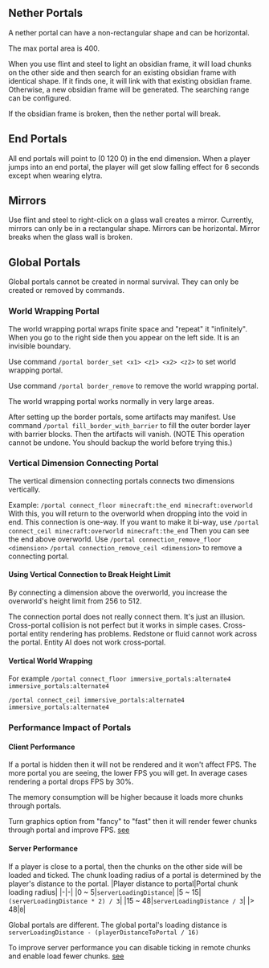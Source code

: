 
## Nether Portals
A nether portal can have a non-rectangular shape and can be horizontal.

The max portal area is 400.

When you use flint and steel to light an obsidian frame, it will load chunks on the other side and then search for an existing obsidian frame with identical shape. If it finds one, it will link with that existing obsidian frame. Otherwise, a new obsidian frame will be generated. The searching range can be configured.

If the obsidian frame is broken, then the nether portal will break.

## End Portals
All end portals will point to (0 120 0) in the end dimension. When a player jumps into an end portal, the player will get slow falling effect for 6 seconds except when wearing elytra.

## Mirrors
Use flint and steel to right-click on a glass wall creates a mirror. Currently, mirrors can only be in a rectangular shape. Mirrors can be horizontal. Mirror breaks when the glass wall is broken.

## Global Portals
Global portals cannot be created in normal survival. They can only be created or removed by commands.

### World Wrapping Portal

The world wrapping portal wraps finite space and "repeat" it "infinitely". When you go to the right side then you appear on the left side. It is an invisible boundary.

Use command `/portal border_set <x1> <z1> <x2> <z2>` to set world wrapping portal.

Use command `/portal border_remove` to remove the world wrapping portal.

The world wrapping portal works normally in very large areas.

After setting up the border portals, some artifacts may manifest.
Use command `/portal fill_border_with_barrier` to fill the outer border layer with barrier blocks. Then the artifacts will vanish.
(NOTE This operation cannot be undone. You should backup the world before trying this.)

### Vertical Dimension Connecting Portal
The vertical dimension connecting portals connects two dimensions vertically.

Example:
`/portal connect_floor minecraft:the_end minecraft:overworld`
With this, you will return to the overworld when dropping into the void in end.
This connection is one-way. If you want to make it bi-way, use
`/portal connect_ceil minecraft:overworld minecraft:the_end`
Then you can see the end above overworld.
Use `/portal connection_remove_floor <dimension>` `/portal connection_remove_ceil <dimension>` to remove a connecting portal.

#### Using Vertical Connection to Break Height Limit
By connecting a dimension above the overworld, you increase the overworld's height limit from 256 to 512.

The connection portal does not really connect them. It's just an illusion. 
Cross-portal collision is not perfect but it works in simple cases.
Cross-portal entity rendering has problems.
Redstone or fluid cannot work across the portal.
Entity AI does not work cross-portal.

#### Vertical World Wrapping
For example
`/portal connect_floor immersive_portals:alternate4 immersive_portals:alternate4`

`/portal connect_ceil immersive_portals:alternate4 immersive_portals:alternate4`

### Performance Impact of Portals

#### Client Performance
If a portal is hidden then it will not be rendered and it won't affect FPS. The more portal you are seeing, the lower FPS you will get. In average cases rendering a portal drops FPS by 30%.

The memory consumption will be higher because it loads more chunks through portals.

Turn graphics option from "fancy" to "fast" then it will render fewer chunks through portal and improve FPS.
[see](https://github.com/qouteall/ImmersivePortalsMod/wiki/Config-Options)

#### Server Performance
If a player is close to a portal, then the chunks on the other side will be loaded and ticked.
The chunk loading radius of a portal is determined by the player's distance to the portal.
|Player distance to portal|Portal chunk loading radius|
|-|-|
|0 ~ 5|`serverLoadingDistance`|
|5 ~ 15|`(serverLoadingDistance * 2) / 3`|
|15 ~ 48|`serverLoadingDistance / 3`|
|> 48|`0`|

Global portals are different. The global portal's loading distance is `serverLoadingDistance - (playerDistanceToPortal / 16)`

To improve server performance you can disable ticking in remote chunks and enable load fewer chunks.
[see](https://github.com/qouteall/ImmersivePortalsMod/wiki/Config-Options)

